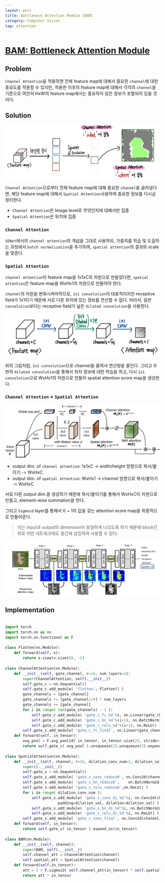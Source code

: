 ```yaml
---
layout: post
title: Bottleneck Attention Module [BAM]
category: Computer Vision
tag: attention
---
```


# [BAM: Bottleneck Attention Module](https://arxiv.org/abs/1807.06514)

## Problem

`Channel Attention`을 적용하면 전체 feature map에 대해서 중요한 `channel`에 대한 중요도를 적용할 수 있지만, 적용한 이후의 feature map에 대해서 각각의 `channel`을 기준으로 여전히 HxW의 feature map에서는 중요하지 않은 정보가 포함되어 있을 것이다. 


## Solution

<img src='/assets/bam/channel_spatial.png'>

`Channel Attention`으로부터 전체 feature map에 대해 중요한 `channel`을 골라냈다면, 해당 feature map에 대해서 `Spatial Attention`사용하여 중요한 정보를 다시금 정리한다. 

- `Channel Attention`은 Image level로 무엇인지에 대해서만 집중
- `Spatial Attention`은 위치에 집중


### `Channel Attention`

`SENet`에서의 `channel attention`의 개념을 그대로 사용하되, 가중치를 학습 및 도출하는 과정에서 `batch normalization`을 추가하여, `spatial attention`의 결과와 scale을 맞춘다. 

### `Spatial Attention`

`channel attention`이 feature map을 1x1xC의 차원으로 만들었다면, `spatial attention`은 feature map을 WxHx1의 차원으로 만들어야 한다. 

`channel`의 차원을 변화시켜야하므로, `1x1 convolution`이 대표적이지만 receptive field가 1x1이기 때문에 서로 다른 위치에 있는 정보를 연산할 수 없다. 따라서, 일반 `convolution`보다는 receptive field가 넓은 `dilated convolution`을 사용한다. 

<img src='/assets/bam/spatial.png'>

위의 그림처럼, `1x1 convolution`으로 channel을 줄여서 연산량을 줄인다. 그리고 두 번의 `dilated convolution`을 통해서 위치 정보에 대한 학습을 하고, 다시 `1x1 convolution`으로 WxHx1의 차원으로 만들어 spatial attention score map을 생성한다. 

### `Channel Attention` + `Spatial Attention`

<img src='/assets/bam/bam.png'>

- output dim. of `channel attention`: 1x1xC -> width/height 방향으로 복사/붙이기 -> WxHxC
- output dim. of `spatial attention`: WxHx1 -> channel 방향으로 복사/붙이기 -> WxHxC

서로 다른 output dim.을 생성하기 때문에 복사/붙이기를 통해서 WxHxC이 차원으로 만들고, element-wise summation을 한다. 

그리고 `Sigmoid` layer를 통해서 0 ~ 1의 값을 갖는 attention score map을 최종적으로 만들어준다.

> 이는 input과 output의 dimension이 동일하게 나오도록 하기 때문에 block단위로 어떤 네트워크에도 중간에 삽입하여 사용할 수 있다.  

<img src='/assets/bam/bam_block.png'>

## Implementation

```python

import torch
import torch.nn as nn
import torch.nn.functional as F 

class Flatten(nn.Module):
    def forward(self, x):
        return x.view(x.size(0), -1)
    
class ChannelAttention(nn.Module):
    def __init__(self, gate_channel, r=16, num_layers=1):
        super(ChannelAttention, self).__init__()
        self.gate_c = nn.Sequential()
        self.gate_c.add_module( 'flatten', Flatten() )
        gate_channels = [gate_channel]
        gate_channels += [gate_channel//r] * num_layers
        gate_channels += [gate_channel]
        for i in range( len(gate_channels) - 2 ):
            self.gate_c.add_module( 'gate_c_fc_%d'%i, nn.Linear(gate_channels[i], gate_channels[i+1]) )
            self.gate_c.add_module( 'gate_c_bn_%d'%(i+1), nn.BatchNorm1d(gate_channels[i+1]) )
            self.gate_c.add_module( 'gate_c_relu_%d'%(i+1), nn.ReLU() )
        self.gate_c.add_module( 'gate_c_fc_final', nn.Linear(gate_channels[-2], gate_channels[-1]) )
    def forward(self, in_tensor):
        avg_pool = F.avg_pool2d( in_tensor, in_tensor.size(2), stride=in_tensor.size(2) )
        return self.gate_c( avg_pool ).unsqueeze(2).unsqueeze(3).expand_as(in_tensor)

class SpatialAttention(nn.Module):
    def __init__(self, channel, r=16, dilation_conv_num=2, dilation_val=4):
        super().__init__()
        self.gate_s = nn.Sequential()
        self.gate_s.add_module( 'gate_s_conv_reduce0', nn.Conv2d(channel, channel//r, kernel_size=1))
        self.gate_s.add_module( 'gate_s_bn_reduce0',	nn.BatchNorm2d(channel//r) )
        self.gate_s.add_module( 'gate_s_relu_reduce0',nn.ReLU() )
        for i in range( dilation_conv_num ):
            self.gate_s.add_module( 'gate_s_conv_di_%d'%i, nn.Conv2d(channel//r, channel//r, kernel_size=3, \
						padding=dilation_val, dilation=dilation_val) )
            self.gate_s.add_module( 'gate_s_bn_di_%d'%i, nn.BatchNorm2d(channel//r) )
            self.gate_s.add_module( 'gate_s_relu_di_%d'%i, nn.ReLU() )
        self.gate_s.add_module( 'gate_s_conv_final', nn.Conv2d(channel//r, 1, kernel_size=1) )
    def forward(self, in_tensor):
        return self.gate_s( in_tensor ).expand_as(in_tensor)
	
class BAM(nn.Module):
    def __init__(self, channel):
        super(BAM, self).__init__()
        self.channel_att = ChannelAttention(channel)
        self.spatial_att = SpatialAttention(channel)
    def forward(self,in_tensor):
        att = 1 + F.sigmoid( self.channel_att(in_tensor) * self.spatial_att(in_tensor) )
        return att * in_tensor
```